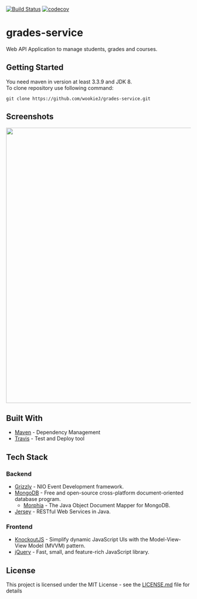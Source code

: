 [![Build Status](https://travis-ci.org/wookieJ/grades-service.svg?branch=master)](https://travis-ci.org/wookieJ/grades-service)
[![codecov](https://codecov.io/gh/wookieJ/grades-service/branch/master/graph/badge.svg)](https://codecov.io/gh/wookieJ/grades-service)
# grades-service
Web API Application to manage students, grades and courses.

## Getting Started

You need maven in version at least 3.3.9 and JDK 8.<br/>
To clone repository use following command:

```
git clone https://github.com/wookieJ/grades-service.git
```
<!--
## Installing

To build and install project use following command:
```
mvn clean install compile
```
-->
<!-- Add manifest and than package command above for install and running section -->

<!--
## Running
After building the application run following command to start it:
```
java -jar target/rest-app.jar
```
Maybe add choosing port option in parameters when starting jar file and add exception and description of it here.
-->

## Screenshots

<p align="center">
  <img width="750" src="../master/screenshots/screen.PNG">
</p>

## Built With
* [Maven](https://maven.apache.org/) - Dependency Management
* [Travis](https://travis-ci.org/) - Test and Deploy tool

## Tech Stack
### Backend
* [Grizzly](https://javaee.github.io/grizzly/) - NIO Event Development framework.
* [MongoDB](https://www.mongodb.com/) -  Free and open-source cross-platform document-oriented database program.
  * [Morphia](https://mongodb.github.io/morphia/) -  The Java Object Document Mapper for MongoDB.
* [Jersey](https://jersey.github.io/) -  RESTful Web Services in Java.

### Frontend
* [KnockoutJS](http://knockoutjs.com/) - Simplify dynamic JavaScript UIs with the Model-View-View Model (MVVM) pattern.
* [jQuery](https://jquery.com/) -  Fast, small, and feature-rich JavaScript library.

## License
This project is licensed under the MIT License - see the [LICENSE.md](LICENSE) file for details

